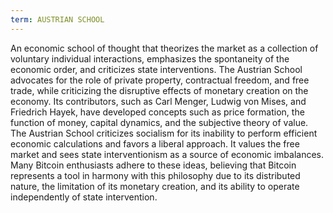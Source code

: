 ```yaml
---
term: AUSTRIAN SCHOOL
---
```


An economic school of thought that theorizes the market as a collection of voluntary individual interactions, emphasizes the spontaneity of the economic order, and criticizes state interventions. The Austrian School advocates for the role of private property, contractual freedom, and free trade, while criticizing the disruptive effects of monetary creation on the economy. Its contributors, such as Carl Menger, Ludwig von Mises, and Friedrich Hayek, have developed concepts such as price formation, the function of money, capital dynamics, and the subjective theory of value. The Austrian School criticizes socialism for its inability to perform efficient economic calculations and favors a liberal approach. It values the free market and sees state interventionism as a source of economic imbalances. Many Bitcoin enthusiasts adhere to these ideas, believing that Bitcoin represents a tool in harmony with this philosophy due to its distributed nature, the limitation of its monetary creation, and its ability to operate independently of state intervention.